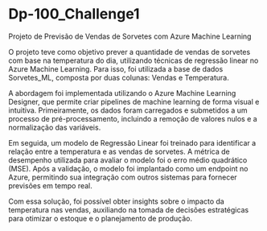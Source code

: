 # Dp-100_Challenge1

Projeto de Previsão de Vendas de Sorvetes com Azure Machine Learning

O projeto teve como objetivo prever a quantidade de vendas de sorvetes com base na temperatura do dia, utilizando técnicas de regressão linear no Azure Machine Learning. Para isso, foi utilizada a base de dados Sorvetes_ML, composta por duas colunas: Vendas e Temperatura.

A abordagem foi implementada utilizando o Azure Machine Learning Designer, que permite criar pipelines de machine learning de forma visual e intuitiva. Primeiramente, os dados foram carregados e submetidos a um processo de pré-processamento, incluindo a remoção de valores nulos e a normalização das variáveis.

Em seguida, um modelo de Regressão Linear foi treinado para identificar a relação entre a temperatura e as vendas de sorvetes. A métrica de desempenho utilizada para avaliar o modelo foi o erro médio quadrático (MSE). Após a validação, o modelo foi implantado como um endpoint no Azure, permitindo sua integração com outros sistemas para fornecer previsões em tempo real.

Com essa solução, foi possível obter insights sobre o impacto da temperatura nas vendas, auxiliando na tomada de decisões estratégicas para otimizar o estoque e o planejamento de produção.
